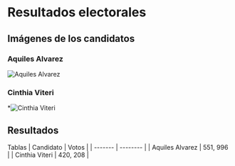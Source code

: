 # Resultados electorales 

## Imágenes de los candidatos
### Aquiles Alvarez
![Aquiles Alvarez](https://gk.city/wp-content/uploads/2022/07/quien-es-aquiles-alvarez-candidato-alcaldia-guayaquil.jpeg)
### Cinthia Viteri
*![Cinthia Viteri](https://upload.wikimedia.org/wikipedia/commons/b/be/Cynthia_Viteri_2023.jpg)

## Resultados 

Tablas 
| Candidato | Votos   |
| ------- | -------- |
| Aquiles Alvarez  | 551, 996   |
| Cinthia Viteri   | 420, 208   |
